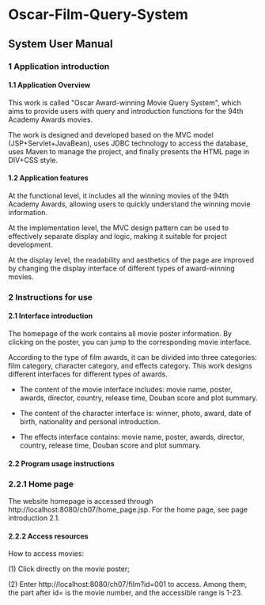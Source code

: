 # Oscar-Film-Query-System

## System User Manual

### 1 Application introduction

#### 1.1 Application Overview

This work is called "Oscar Award-winning Movie Query System", which aims to provide users with query and introduction functions for the 94th Academy Awards movies.

The work is designed and developed based on the MVC model (JSP+Servlet+JavaBean), uses JDBC technology to access the database, uses Maven to manage the project, and finally presents the HTML page in DIV+CSS style.

#### 1.2 Application features

At the functional level, it includes all the winning movies of the 94th Academy Awards, allowing users to quickly understand the winning movie information.

At the implementation level, the MVC design pattern can be used to effectively separate display and logic, making it suitable for project development.

At the display level, the readability and aesthetics of the page are improved by changing the display interface of different types of award-winning movies.

### 2 Instructions for use

#### 2.1 Interface introduction

The homepage of the work contains all movie poster information. By clicking on the poster, you can jump to the corresponding movie interface.

According to the type of film awards, it can be divided into three categories: film category, character category, and effects category. This work designs different interfaces for different types of awards.

+ The content of the movie interface includes: movie name, poster, awards, director, country, release time, Douban score and plot summary.

+ The content of the character interface is: winner, photo, award, date of birth, nationality and personal introduction.

+ The effects interface contains: movie name, poster, awards, director, country, release time, Douban score and plot summary.

#### 2.2 Program usage instructions
### 2.2.1 Home page

The website homepage is accessed through http://localhost:8080/ch07/home_page.jsp. For the home page, see page introduction 2.1.

#### 2.2.2 Access resources
How to access movies:

(1) Click directly on the movie poster;

(2) Enter http://localhost:8080/ch07/film?id=001 to access. Among them, the part after id= is the movie number, and the accessible range is 1-23.